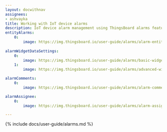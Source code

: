 ```yaml
---
layout: docwithnav
assignees:
- ashvayka
title: Working with IoT device alarms
description: IoT device alarm management using ThingsBoard alarms feature
entityAlarms:
    0:
        image: https://img.thingsboard.io/user-guide/alarms/alarm-entity-details-CE.png
        
alarmWidgetDataSettings:
    0:
        image: https://img.thingsboard.io/user-guide/alarms/basic-widget-settings-CE.png
    1:
        image: https://img.thingsboard.io/user-guide/alarms/advanced-widget-settings-CE.png        

alarmComments:
    0:
        image: https://img.thingsboard.io/user-guide/alarms/alarm-comments-CE.png

alarmAssignee:
    0:
        image: https://img.thingsboard.io/user-guide/alarms/alarm-assignee-CE.png

---
```


{% include docs/user-guide/alarms.md %}